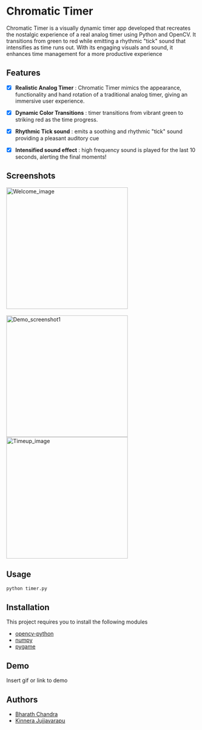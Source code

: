 # Chromatic Timer

Chromatic Timer is a visually dynamic timer app developed that recreates the nostalgic experience of a real analog timer using Python and OpenCV. It transitions from green to red while emitting a rhythmic "tick" sound that intensifies as time runs out. With its engaging visuals and sound, it enhances time management for a more productive experience

## Features

- [x]  **Realistic Analog Timer** : Chromatic Timer mimics the appearance, functionality and hand rotation of a traditional analog timer, giving an immersive user experience.
-  [x]  **Dynamic Color Transitions** : timer transitions from vibrant green to striking red as the time progress.
- [x]  **Rhythmic Tick sound** : emits a soothing and rhythmic "tick" sound providing a pleasant auditory cue
-  [x]  **Intensified sound effect** : high frequency sound is played for the last 10 seconds, alerting the final moments!



## Screenshots

<img width = 320 src ="https://github.com/bharathchandra0915/Chromatic-Timer/assets/78205932/08b581ea-ff98-4f4a-804e-365c0c05f815" alt="Welcome_image" >

<br>
<br>

<img width = 320 src="https://github.com/bharathchandra0915/Chromatic-Timer/assets/78205932/6630dab6-d02a-4c4f-9df7-22e6ab09a36c" alt="Demo_screenshot1">
<img width = 320 src="https://github.com/bharathchandra0915/Chromatic-Timer/assets/78205932/a8a4e930-ebbc-470c-8f87-a61a20c3649b" alt="Timeup_image">


## Usage

```python
python timer.py
```


## Installation

This project requires you to install the following modules
- [opencv-python](https://pypi.org/project/opencv-python/)
- [numpy](https://pypi.org/project/numpy/)
- [pygame](https://pypi.org/project/pygame/)
    
## Demo

Insert gif or link to demo


## Authors

- [Bharath Chandra](https://www.github.com/bharathchandra0915)
- [Kinnera Jujjavarapu](https://github.com/kinnerajujjavarapu/)

